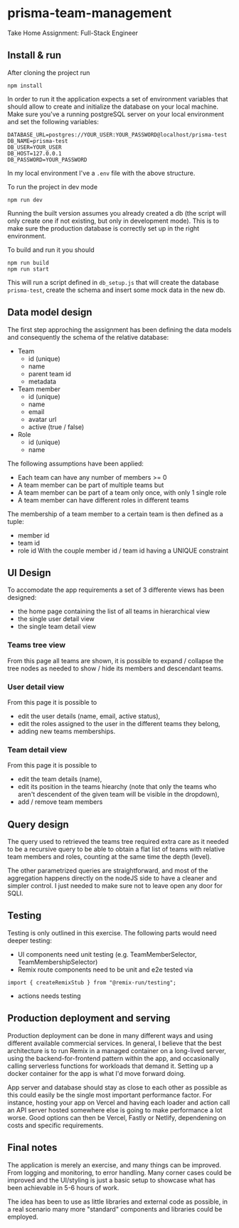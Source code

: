 # prisma-team-management

Take Home Assignment: Full-Stack Engineer

## Install & run

After cloning the project run

```
npm install
```

In order to run it the application expects a set of environment variables that should allow to create and initialize the database on your local machine.
Make sure you've a running postgreSQL server on your local environment and set the following variables:

```
DATABASE_URL=postgres://YOUR_USER:YOUR_PASSWORD@localhost/prisma-test
DB_NAME=prisma-test
DB_USER=YOUR_USER
DB_HOST=127.0.0.1
DB_PASSWORD=YOUR_PASSWORD
```

In my local environment I've a `.env` file with the above structure.

To run the project in dev mode

```
npm run dev
```

Running the built version assumes you already created a db (the script will only create one if not existing, but only in development mode). This is to make sure the production database is correctly set up in the right environment.

To build and run it you should

```
npm run build
npm run start
```

This will run a script defined in `db_setup.js` that will create the database `prisma-test`, create the schema and insert some mock data in the new db.

## Data model design

The first step approching the assignment has been defining the data models and consequently the schema of the relative database:

-   Team
    -   id (unique)
    -   name
    -   parent team id
    -   metadata
-   Team member
    -   id (unique)
    -   name
    -   email
    -   avatar url
    -   active (true / false)
-   Role
    -   id (unique)
    -   name

The following assumptions have been applied:

-   Each team can have any number of members >= 0
-   A team member can be part of multiple teams but
-   A team member can be part of a team only once, with only 1 single role
-   A team member can have different roles in different teams

The membership of a team member to a certain team is then defined as a tuple:

-   member id
-   team id
-   role id
    With the couple member id / team id having a UNIQUE constraint

## UI Design

To accomodate the app requirements a set of 3 differente views has been designed:

-   the home page containing the list of all teams in hierarchical view
-   the single user detail view
-   the single team detail view

### Teams tree view

From this page all teams are shown, it is possible to expand / collapse the tree nodes as needed to show / hide its members and descendant teams.

### User detail view

From this page it is possible to

-   edit the user details (name, email, active status),
-   edit the roles assigned to the user in the different teams they belong,
-   adding new teams memberships.

### Team detail view

From this page it is possible to

-   edit the team details (name),
-   edit its position in the teams hiearchy (note that only the teams who aren't descendent of the given team will be visible in the dropdown),
-   add / remove team members

## Query design

The query used to retrieved the teams tree required extra care as it needed to be a recursive query to be able to obtain a flat list of teams with relative team members and roles, counting at the same time the depth (level).

The other parametrized queries are straightforward, and most of the aggregation happens directly on the nodeJS side to have a cleaner and simpler control. I just needed to make sure not to leave open any door for SQLI.

## Testing

Testing is only outlined in this exercise. The following parts would need deeper testing:

-   UI components need unit testing (e.g. TeamMemberSelector, TeamMembershipSelector)
-   Remix route components need to be unit and e2e tested via

```
import { createRemixStub } from "@remix-run/testing";
```

-   actions needs testing

## Production deployment and serving

Production deployment can be done in many different ways and using different available commercial services.
In general, I believe that the best architecture is to run Remix in a managed container on a long-lived server, using the backend-for-frontend pattern within the app, and occasionally calling serverless functions for workloads that demand it. Setting up a docker container for the app is what I'd move forward doing.

App server and database should stay as close to each other as possible as this could easily be the single most important performance factor. For instance, hosting your app on Vercel and having each loader and action call an API server hosted somewhere else is going to make performance a lot worse.
Good options can then be Vercel, Fastly or Netlify, dependening on costs and specific requirements.

## Final notes

The application is merely an exercise, and many things can be improved. From logging and monitoring, to error handling. Many corner cases could be improved and the UI/styling is just a basic setup to showcase what has been achievable in 5-6 hours of work.

The idea has been to use as little libraries and external code as possible, in a real scenario many more "standard" components and libraries could be employed.
